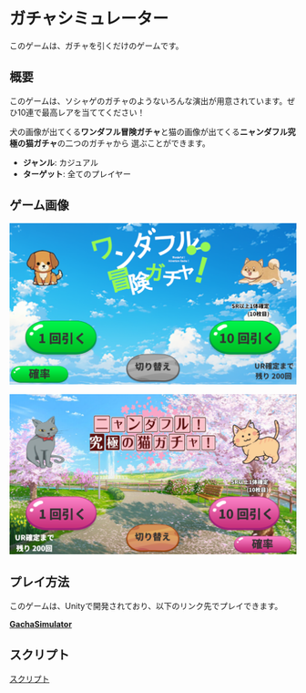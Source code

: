# ガチャシミュレーター

このゲームは、ガチャを引くだけのゲームです。

## 概要

このゲームは、ソシャゲのガチャのようないろんな演出が用意されています。ぜひ10連で最高レアを当ててください！

犬の画像が出てくる**ワンダフル冒険ガチャ**と猫の画像が出てくる**ニャンダフル究極の猫ガチャ**の二つのガチャから
選ぶことができます。

- **ジャンル**: カジュアル
- **ターゲット**: 全てのプレイヤー

## ゲーム画像

![ガチャ画像](Assets/Image/犬ガチャ.png)

![ガチャ画像](Assets/Image/猫ガチャ.png)

## プレイ方法

このゲームは、Unityで開発されており、以下のリンク先でプレイできます。

**[GachaSimulator](https://unityroom.com/games/gachasimulator)**

## スクリプト

[スクリプト](Assets/Script)
